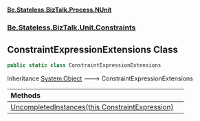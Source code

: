 #### [Be.Stateless.BizTalk.Process.NUnit](README.md 'README')
### [Be.Stateless.BizTalk.Unit.Constraints](Be.Stateless.BizTalk.Unit.Constraints.md 'Be.Stateless.BizTalk.Unit.Constraints')

## ConstraintExpressionExtensions Class

```csharp
public static class ConstraintExpressionExtensions
```

Inheritance [System.Object](https://docs.microsoft.com/en-us/dotnet/api/System.Object 'System.Object') &#129106; ConstraintExpressionExtensions

| Methods | |
| :--- | :--- |
| [UncompletedInstances(this ConstraintExpression)](ConstraintExpressionExtensions.UncompletedInstances(thisConstraintExpression).md 'Be.Stateless.BizTalk.Unit.Constraints.ConstraintExpressionExtensions.UncompletedInstances(this NUnit.Framework.Constraints.ConstraintExpression)') | |
